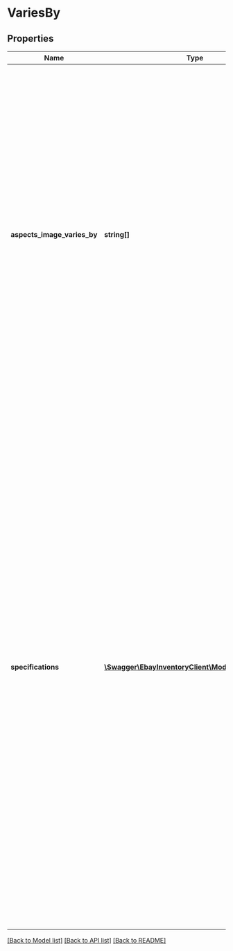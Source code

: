# VariesBy

## Properties
Name | Type | Description | Notes
------------ | ------------- | ------------- | -------------
**aspects_image_varies_by** | **string[]** | This container is used if the seller wants to include multiple images to demonstrate how variations within a multiple-variation listing differ. In this string field, the seller will specify the product aspect where the variations of the inventory item group vary, such as color. If Color is specified in this field, Color must also be one of the specifications.name values, and all available colors must appear in the corresponding specifications.values array. If the aspectsImageVariesBy container is used, links to images of each variation should be specified through the imageUrls container of the inventory item group, or the seller can choose to include those links to images in each inventory item record for the inventory items in the group. | [optional] 
**specifications** | [**\Swagger\EbayInventoryClient\Model\Specification[]**](Specification.md) | This container consists of an array of one or more product aspects where each variation differs, and values for each of those product aspects. This container is not immediately required, but will be required before the first offer of the inventory item group is published. If a product aspect is specified in the aspectsImageVariesBy container, this product aspect (along with all variations of that product aspect) must be included in the specifications container. Before offers related to the inventory item group are published, the product aspects and values specified through the specifications container should be in synch with the name-value pairs specified through the product.aspects containers of the inventory items contained in the group. For example, if Color and Size are in this specifications container, each inventory item of the group should also have Color and Size as aspect names in their inventory item records. This container is always returned if one or more offers associated with the inventory item group have been published. For inventory item groups that have yet to have any published offers, this container is only returned if set. | [optional] 

[[Back to Model list]](../README.md#documentation-for-models) [[Back to API list]](../README.md#documentation-for-api-endpoints) [[Back to README]](../README.md)


